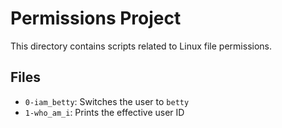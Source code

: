 # Permissions Project

This directory contains scripts related to Linux file permissions.

## Files

- `0-iam_betty`: Switches the user to `betty`
- `1-who_am_i`: Prints the effective user ID

